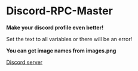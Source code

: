 # Discord-RPC-Master
<b>Make your discord profile even better!</b>

Set the text to all variables or there will be an error!

<b> You can get image names from images.png </b>

[Discord server](https://discord.gg/VQ6nwqqDwE)
